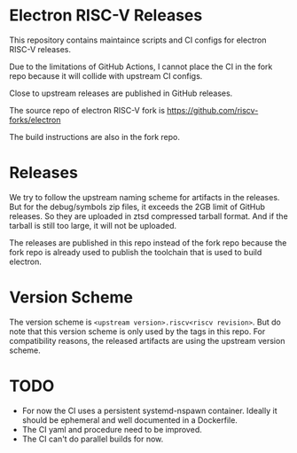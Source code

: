 # Electron RISC-V Releases

This repository contains maintaince scripts and CI configs for electron RISC-V releases.

Due to the limitations of GitHub Actions, I cannot place the CI in the fork repo because
it will collide with upstream CI configs.

Close to upstream releases are published in GitHub releases.

The source repo of electron RISC-V fork is https://github.com/riscv-forks/electron

The build instructions are also in the fork repo.

# Releases

We try to follow the upstream naming scheme for artifacts in the releases.
But for the debug/symbols zip files, it exceeds the 2GB limit of GitHub releases.
So they are uploaded in ztsd compressed tarball format.
And if the tarball is still too large, it will not be uploaded.

The releases are published in this repo instead of the fork repo because the fork repo
is already used to publish the toolchain that is used to build electron.

# Version Scheme

The version scheme is `<upstream version>.riscv<riscv revision>`.
But do note that this version scheme is only used by the tags in this repo.
For compatibility reasons, the released artifacts are using the upstream version scheme.

# TODO

- For now the CI uses a persistent systemd-nspawn container. 
Ideally it should be ephemeral and well documented in a Dockerfile.
- The CI yaml and procedure need to be improved.
- The CI can't do parallel builds for now.
